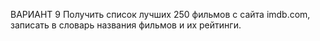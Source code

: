 ВАРИАНТ 9 
Получить список лучших 250 фильмов с сайта imdb.com, записать в словарь названия фильмов и их рейтинги.
